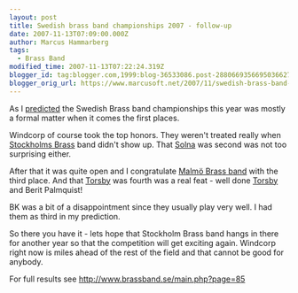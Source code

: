 ```yaml
---
layout: post
title: Swedish brass band championships 2007 - follow-up
date: 2007-11-13T07:09:00.000Z
author: Marcus Hammarberg
tags:
  - Brass Band
modified_time: 2007-11-13T07:22:24.319Z
blogger_id: tag:blogger.com,1999:blog-36533086.post-2880669356695036627
blogger_orig_url: https://www.marcusoft.net/2007/11/swedish-brass-band-championships-2007.html
---
```


As I [predicted](http://marcushammarberg.blogspot.com/2007/10/swedish-brass-band-championships-2007.html)
the Swedish Brass band championships this year was mostly a formal
matter when it comes the first places.

Windcorp of course took the top honors. They weren't treated really when
[Stockholms Brass](http://www.stockholmbrass.se/) band didn't show up.
That [Solna](http://www.solnabrass.com/) was second was not too
surprising either.

After that it was quite open and I congratulate [Malmö Brass
band](http://www.malmobrassband.com/) with the third place. And that
[Torsby](http://www.torsbybrass.se/) was fourth was a real feat - well
done [Torsby](http://www.torsbybrass.se/) and Berit Palmquist!

BK was a bit of a disappointment since they usually play very well. I
had them as third in my prediction.

So there you have it - lets hope that Stockholm Brass band hangs in
there for another year so that the competition will get exciting again.
Windcorp right now is miles ahead of the rest of the field and that
cannot be good for anybody.

For full results see <http://www.brassband.se/main.php?page=85>
